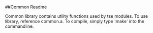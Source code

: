 ##Common Readme

Common library contains utility functions used by tse modules. To use library, reference common.a. 
To compile, simply type 'make' into the commandline. 
